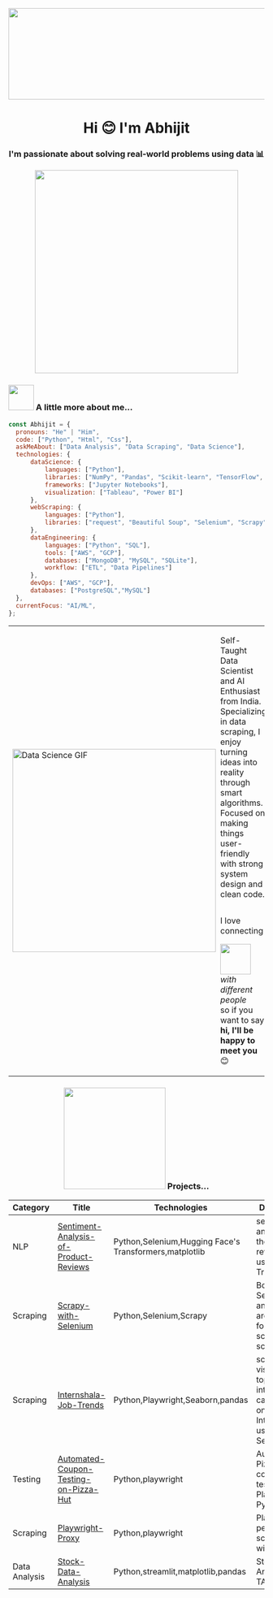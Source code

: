<p align="center"><img src="https://github.com/Quantabhi/Quantabhi/assets/117148458/a06498c6-c1c6-4b49-bb42-a51d89c1398e.png" width="1380px" height="180px"></p>
<h1 align="center">Hi 😊 I'm Abhijit </h1>
<h3 align="center">I'm passionate about solving real-world problems using data 📊</h3>
<p align="center">
  <img width="400" src="https://miro.medium.com/v2/resize:fit:828/format:webp/1*zVnWJtyGOX_kUIDm6ccCfQ.gif"/>
</p>

### <img src="https://media.giphy.com/media/VgCDAzcKvsR6OM0uWg/giphy.gif" width="50"> A little more about me...  


```javascript
const Abhijit = {
  pronouns: "He" | "Him",
  code: ["Python", "Html", "Css"],
  askMeAbout: ["Data Analysis", "Data Scraping", "Data Science"],
  technologies: {
      dataScience: {
          languages: ["Python"],
          libraries: ["NumPy", "Pandas", "Scikit-learn", "TensorFlow", "PyTorch"],
          frameworks: ["Jupyter Notebooks"],
          visualization: ["Tableau", "Power BI"]  
      },
      webScraping: {
          languages: ["Python"],
          libraries: ["request", "Beautiful Soup", "Selenium", "Scrapy"]
      },
      dataEngineering: { 
          languages: ["Python", "SQL"],
          tools: ["AWS", "GCP"],
          databases: ["MongoDB", "MySQL", "SQLite"],
          workflow: ["ETL", "Data Pipelines"]
      },
      devOps: ["AWS", "GCP"],
      databases: ["PostgreSQL","MySQL"]
  },
  currentFocus: "AI/ML",
};
```
<table style="width: 100%;">
  <tr>
    <td>
      <img width="400" src="https://blog.advance.ai/hs-fs/hubfs/Comp-1_1.gif?width=852&name=Comp-1_1.gif" alt="Data Science GIF">
    </td>
    <td style="padding-left: 1px; vertical-align: top;">
      <p>Self-Taught Data Scientist and AI Enthusiast from India. Specializing in data scraping, I enjoy turning ideas into reality through smart algorithms. Focused on making things user-friendly with strong system design and clean code.</p>
      <p align="right">
        <p style="display: inline-block;">I love connecting</p>
        <img src="https://media.giphy.com/media/LnQjpWaON8nhr21vNW/giphy.gif" width="60" style="display: inline-block;">
        <em style="display: inline-block;"> with different people</em> so if you want to say <b>hi, I'll be happy to meet you </b> 😊
      </p>
    </td>
  </tr>
</table>

### <div align="center" > <img width ="200" src="https://media.giphy.com/media/wvQIqJyNBOCjK/giphy.gif" width="80"/> Projects... 
</div>
<td>
  
Category|Title | Technologies |Desctiption|
|--|--|--|--|
|NLP|[Sentiment-Analysis-of-Product-Reviews](https://github.com/Quantabhi/Sentiment-Analysis-of-Product-Reviews) |Python,Selenium,Hugging Face's Transformers,matplotlib|sentiment analysis on the product reviews using Transformers|
|Scraping| [Scrapy-with-Selenium](https://github.com/Quantabhi/Scrapy-with-Selenium) |Python,Selenium,Scrapy |Both Selenium and Scrapy are helpful for large-scale scraping|
|Scraping| [Internshala-Job-Trends](https://github.com/Quantabhi/Internshala-Job-Trends) |Python,Playwright,Seaborn,pandas |scrape and visualizes top internship categories on Internshala using Seaborn.|
|Testing|[Automated-Coupon-Testing-on-Pizza-Hut](https://github.com/Quantabhi/Automated-Coupon-Testing-on-Pizza-Hut-Website-using-Playwright-and-Python) |Python,playwright |Automate Pizza Hut coupon code testing with Playwright in Python|
|Scraping|[Playwright-Proxy](https://github.com/Quantabhi/Playwright-Proxy)|Python,playwright |Playwright to perform web scraping with a proxy|
|Data Analysis|[Stock-Data-Analysis](https://github.com/Quantabhi/Stock-Data-Backtest)|Python,streamlit,matplotlib,pandas |Stock Data Analysis with TA|
</td>
